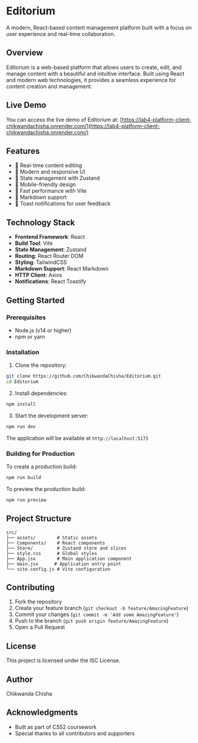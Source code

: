 # Editorium

A modern, React-based content management platform built with a focus on user experience and real-time collaboration.

## Overview

Editorium is a web-based platform that allows users to create, edit, and manage content with a beautiful and intuitive interface. Built using React and modern web technologies, it provides a seamless experience for content creation and management.

## Live Demo

You can access the live demo of Editorium at: [https://lab4-platform-client-chikwandachisha.onrender.com/](https://lab4-platform-client-chikwandachisha.onrender.com/)

## Features

- 📝 Real-time content editing
- 🎨 Modern and responsive UI
- 🔄 State management with Zustand
- 📱 Mobile-friendly design
- 🚀 Fast performance with Vite
- 🎯 Markdown support
- 🔔 Toast notifications for user feedback

## Technology Stack

- **Frontend Framework**: React
- **Build Tool**: Vite
- **State Management**: Zustand
- **Routing**: React Router DOM
- **Styling**: TailwindCSS
- **Markdown Support**: React Markdown
- **HTTP Client**: Axios
- **Notifications**: React Toastify

## Getting Started

### Prerequisites

- Node.js (v14 or higher)
- npm or yarn

### Installation

1. Clone the repository:
```bash
git clone https://github.com/ChikwandaChisha/Editorium.git
cd Editorium
```

2. Install dependencies:
```bash
npm install
```

3. Start the development server:
```bash
npm run dev
```

The application will be available at `http://localhost:5173`

### Building for Production

To create a production build:

```bash
npm run build
```

To preview the production build:

```bash
npm run preview
```

## Project Structure

```
src/
├── assets/        # Static assets
├── Components/    # React components
├── Store/         # Zustand store and slices
├── style.css      # Global styles
├── App.jsx        # Main application component
├── main.jsx      # Application entry point
└── vite.config.js # Vite configuration
```

## Contributing

1. Fork the repository
2. Create your feature branch (`git checkout -b feature/AmazingFeature`)
3. Commit your changes (`git commit -m 'Add some AmazingFeature'`)
4. Push to the branch (`git push origin feature/AmazingFeature`)
5. Open a Pull Request

## License

This project is licensed under the ISC License.

## Author

Chikwanda Chisha

## Acknowledgments

- Built as part of CS52 coursework
- Special thanks to all contributors and supporters
